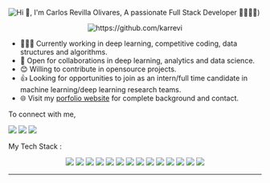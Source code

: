 ![Hi 👋, I'm Carlos Revilla Olivares, A passionate Full Stack Developer 👨‍💻🇪🇸](https://user-images.githubusercontent.com/51401631/139681324-ebea26a5-28e9-433d-b525-cf152567dd58.png))

<p align = "center">
<img src="https://komarev.com/ghpvc/?username=karrevi" alt="https://github.com/karrevi" />
</p>

- 👨🏽‍💻 Currently working in deep learning, competitive coding, data structures and algorithms.
- 🤝 Open for collaborations in deep learning, analytics and data science.
- 😊 Willing to contribute in opensource projects.
- 👍 Looking for opportunities to join as an intern/full time candidate in machine learning/deep learning research teams.
- 🌐 Visit my [porfolio website](https://lnkd.in/dqgd6nv) for complete background and contact.

To connect with me,

<p align = "center">

[<img src="https://img.shields.io/badge/twitter-%231DA1F2.svg?&style=for-the-badge&logo=twitter&logoColor=white" />](https://twitter.com/carlosweb_90)
[<img src ="https://img.shields.io/badge/portfolio-web-%23.svg?&style=for-the-badge&logo=&logoColor=white%22">](https://lnkd.in/dqgd6nv)
[<img src="https://img.shields.io/badge/linkedin-%230077B5.svg?&style=for-the-badge&logo=linkedin&logoColor=white" />](https://linkedin.com/in/clrevilla/) 

</p>

My Tech Stack :
<p align = "center">
  <img src="https://img.shields.io/badge/javascript-%F7DF1E.svg?&style=for-the-badge&logo=javascript&logoColor=white&color=F7DF1E" />
  <img src="https://img.shields.io/badge/typescript-%F7DF1E.svg?&style=for-the-badge&logo=typescript&logoColor=white&color=007ACC" />
  <img src="https://img.shields.io/badge/react%20-%2300D9FF.svg?&style=for-the-badge&logo=react&logoColor=white" />
  <img src="https://img.shields.io/badge/redux%20-%2300D9FF.svg?&style=for-the-badge&logo=redux&logoColor=white&color=764ABC" />
  <img src="https://img.shields.io/badge/angular%20-%DD0031.svg?&style=for-the-badge&logo=angular&logoColor=white&color=DD0031" />
  <img src="https://img.shields.io/badge/laravel%20-%FF2D20.svg?&style=for-the-badge&logo=laravel&logoColor=white&color=FF2D20" />
  <img src="https://img.shields.io/badge/php%20-%FF2D20.svg?&style=for-the-badge&logo=php&logoColor=white&color=777BB4" />
  <img src="https://img.shields.io/badge/MySQL%20-%2343853D.svg?&style=for-the-badge&logo=MySQL&logoColor=white&color=4479A1" />
  <img src="https://img.shields.io/badge/MongoDB%20-%2343853D.svg?&style=for-the-badge&logo=MongoDB&logoColor=white&color=47A248" />
  <img src="https://img.shields.io/badge/Docker%20-%2343853D.svg?&style=for-the-badge&logo=Docker&logoColor=white&color=2496ED" />
  <img src="https://img.shields.io/badge/git%20-%23F05033.svg?&style=for-the-badge&logo=git&logoColor=white&color=F05032"/> 
  <img src="https://img.shields.io/badge/AWS%20-%23FF9900.svg?&style=for-the-badge&logo=amazon-aws&logoColor=white&color=232F3E"/> 
  <img src="https://img.shields.io/badge/heroku%20-%23430098.svg?&style=for-the-badge&logo=heroku&logoColor=white&color=430098"/> 
  <img src="https://img.shields.io/badge/vercel%20-%23430098.svg?&style=for-the-badge&logo=vercel&logoColor=white&color=000000"/> 
</p>

---
